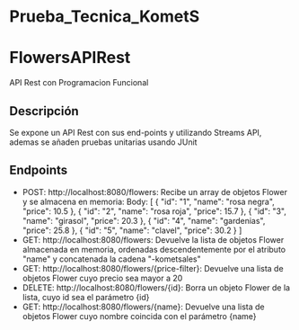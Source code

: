 # Prueba_Tecnica_KometS
# FlowersAPIRest
API Rest con Programacion Funcional

## Descripción
Se expone un API Rest con sus end-points y utilizando Streams API, ademas se añaden pruebas unitarias usando JUnit

## Endpoints
- POST: http://localhost:8080/flowers: Recibe un array de objetos Flower y se almacena en memoria:
  Body: [
  {
  "id": "1",
  "name": "rosa negra",
  "price": 10.5
  },
  {
  "id": "2",
  "name": "rosa roja",
  "price": 15.7
  },
  {
  "id": "3",
  "name": "girasol",
  "price": 20.3
  },
  {
  "id": "4",
  "name": "gardenias",
  "price": 25.8
  },
  {
  "id": "5",
  "name": "clavel",
  "price": 30.2
  }
  ]
- GET: http://localhost:8080/flowers: Devuelve la lista de objetos Flower almacenada en memoria, ordenadas descendentemente por el atributo "name" y concatenada la cadena "-kometsales"
- GET: http://localhost:8080/flowers/{price-filter}: Devuelve una lista de objetos Flower cuyo precio sea mayor a 20
- DELETE: http://localhost:8080/flowers/{id}: Borra un objeto Flower de la lista, cuyo id sea el parámetro {id}
- GET: http://localhost:8080/flowers/{name}: Devuelve una lista de objetos Flower cuyo nombre coincida con el parámetro {name}


